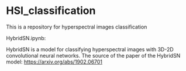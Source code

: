 # HSI_classification
This is a repository for hyperspectral images classification

HybridSN.ipynb:

HybridSN is a model for classifying hyperspectral images with 3D-2D convolutional neural networks.
The source of the paper of the HybridSN model:
https://arxiv.org/abs/1902.06701

